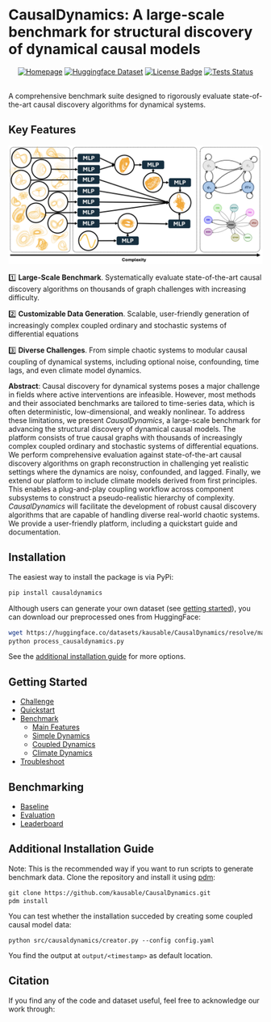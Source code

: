 # CausalDynamics: A large-scale benchmark for structural discovery of dynamical causal models


<div align="center">
<a href="http://kausable.github.io/CausalDynamics"><img src="https://img.shields.io/badge/View-Documentation-blue?style=for-the-badge)" alt="Homepage"/></a>
  <!-- <a href="<ADD_LINK>"><img src="https://img.shields.io/badge/ArXiV-2402.00712-b31b1b.svg" alt="arXiv"/></a> -->
<a href="https://huggingface.co/datasets/kausable/CausalDynamics"><img src="https://img.shields.io/badge/Dataset-HuggingFace-ffd21e" alt="Huggingface Dataset"/></a>
<a href="https://github.com/kausable/CausalDynamics/blob/main/LICENSE.txt"><img src="https://img.shields.io/badge/license-MIT-green" alt="License Badge"/></a>
<a href="https://github.com/kausable/CausalDynamics/actions/workflows/run-tests.yml"><img src="https://github.com/kausable/CausalDynamics/actions/workflows/run-tests.yml/badge.svg" alt="Tests Status"/></a>
</div>
</br>

A comprehensive benchmark suite designed to rigorously evaluate state-of-the-art causal discovery algorithms for dynamical systems.

## Key Features
![Overview of CausalDynamics](docs/causaldynamics_overview.png)


1️⃣ **Large-Scale Benchmark**. Systematically evaluate state-of-the-art causal discovery algorithms on thousands of graph challenges with increasing difficulty. 

2️⃣ **Customizable Data Generation**. Scalable, user-friendly generation of increasingly complex coupled ordinary and stochastic systems of differential equations

3️⃣ **Diverse Challenges**. From simple chaotic systems to modular causal coupling of dynamical systems, including optional noise, confounding, time lags, and even climate model dynamics.

**Abstract**: Causal discovery for dynamical systems poses a major challenge in fields where active interventions are infeasible. However, most methods and their associated benchmarks are tailored to time-series data, which is often deterministic, low-dimensional, and weakly nonlinear. To address these limitations, we present *CausalDynamics*, a large-scale benchmark for advancing the structural discovery of dynamical causal models. The platform consists of true causal graphs with thousands of increasingly complex coupled ordinary and stochastic systems of differential equations. We perform comprehensive evaluation against state-of-the-art causal discovery algorithms on graph reconstruction in challenging yet realistic settings where the dynamics are noisy, confounded, and lagged. Finally, we extend our platform to include climate models derived from first principles. This enables a plug-and-play coupling workflow across component subsystems to construct a pseudo-realistic hierarchy of complexity. *CausalDynamics* will facilitate the development of robust causal discovery algorithms that are capable of handling diverse real-world chaotic systems. We provide a user-friendly platform, including a quickstart guide and documentation.


## Installation

The easiest way to install the package is via PyPi:
```bash
pip install causaldynamics
```

Although users can generate your own dataset (see [getting started](#getting-started)), you can download our preprocessed ones from HuggingFace:
```bash
wget https://huggingface.co/datasets/kausable/CausalDynamics/resolve/main/process_causaldynamics.py
python process_causaldynamics.py
```

See the [additional installation guide](#additional-installation-guide) for more options.


## Getting Started

- [Challenge](https://kausable.github.io/CausalDynamics/challenge.html)
- [Quickstart](https://kausable.github.io/CausalDynamics/quickstart.html)
- [Benchmark](https://kausable.github.io/CausalDynamics/benchmark.html)
    - [Main Features](https://kausable.github.io/CausalDynamics/notebooks/features.html)
    - [Simple Dynamics](https://kausable.github.io/CausalDynamics/notebooks/simple_causal_models.html)
    - [Coupled Dynamics](https://kausable.github.io/CausalDynamics/notebooks/coupled_causal_models.html)
    - [Climate Dynamics](https://kausable.github.io/CausalDynamics/notebooks/climate_causal_models.html)
- [Troubleshoot](https://kausable.github.io/CausalDynamics/troubleshoot.html)

## Benchmarking
- [Baseline](https://kausable.github.io/CausalDynamics/baseline.html)
- [Evaluation](https://kausable.github.io/CausalDynamics/notebooks/eval_pipeline.html)
- [Leaderboard](https://kausable.github.io/CausalDynamics/leaderboard.html)

## Additional Installation Guide
Note: This is the recommended way if you want to run scripts to generate benchmark data. Clone the repository and install it using [pdm](https://pdm-project.org/en/latest/): 

```shell
git clone https://github.com/kausable/CausalDynamics.git
pdm install
```

You can test whether the installation succeded by creating some coupled causal model data:

```shell
python src/causaldynamics/creator.py --config config.yaml
```

You find the output at `output/<timestamp>` as default location.

## Citation
If you find any of the code and dataset useful, feel free to acknowledge our work through:
